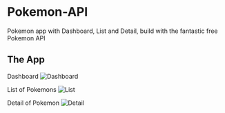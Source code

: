 # Pokemon-API
Pokemon app with Dashboard, List and Detail, build with the fantastic free Pokemon API

## The App

Dashboard
![Dashboard](https://i.postimg.cc/0QZmp3cz/Captura-de-pantalla-2021-07-08-a-las-22-23-58.png)

List of Pokemons
![List](https://i.postimg.cc/T1wbQ94C/Captura-de-pantalla-2021-07-08-a-las-22-23-31.png)

Detail of Pokemon
![Detail](https://i.postimg.cc/C1wknYHy/Captura-de-pantalla-2021-07-08-a-las-22-22-39.png)
